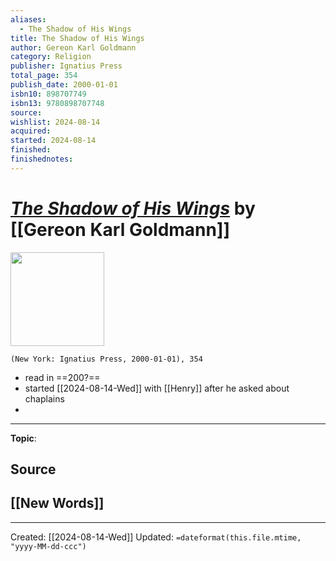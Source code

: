 ```yaml
---
aliases:
  - The Shadow of His Wings
title: The Shadow of His Wings
author: Gereon Karl Goldmann
category: Religion
publisher: Ignatius Press
total_page: 354
publish_date: 2000-01-01
isbn10: 898707749
isbn13: 9780898707748
source: 
wishlist: 2024-08-14
acquired: 
started: 2024-08-14
finished: 
finishednotes:
---
```

# *[The Shadow of His Wings]()* by [[Gereon Karl Goldmann]]

<img src="http://books.google.com/books/content?id=IJB3zjqhrWAC&printsec=frontcover&img=1&zoom=1&edge=curl&source=gbs_api" width=150>

`(New York: Ignatius Press, 2000-01-01), 354`

- read in ==200?==
- started [[2024-08-14-Wed]] with [[Henry]] after he asked about chaplains
- 

--- 
**Topic**: 

**Source**
- 
 
**[[New Words]]**
- 

---
Created: [[2024-08-14-Wed]]
Updated: `=dateformat(this.file.mtime, "yyyy-MM-dd-ccc")`